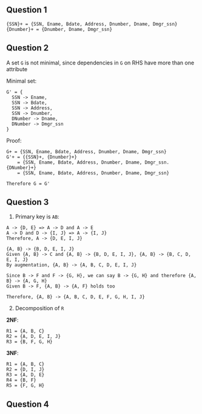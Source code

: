 ## Question 1

```
{SSN}+ = {SSN, Ename, Bdate, Address, Dnumber, Dname, Dmgr_ssn}
{Dnumber}+ = {Dnumber, Dname, Dmgr_ssn}
```

## Question 2

A set `G` is not minimal, since dependencies in `G` on RHS have more than one attribute

Minimal set:

```
G' = {
  SSN -> Ename,
  SSN -> Bdate,
  SSN -> Address,
  SSN -> Dnumber,
  DNumber -> Dname,
  DNumber -> Dmgr_ssn
}
```

Proof:

```
G+ = {SSN, Ename, Bdate, Address, Dnumber, Dname, Dmgr_ssn}
G'+ = {{SSN}+, {Dnumber}+}
    = {SSN, Ename, Bdate, Address, Dnumber, Dname, Dmgr_ssn. {DNumber}+}
    = {SSN, Ename, Bdate, Address, Dnumber, Dname, Dmgr_ssn}

Therefore G = G'
```

## Question 3

1. Primary key is `AB`: 

```
A -> {D, E} => A -> D and A -> E
A -> D and D -> {I, J} => A -> {I, J}
Therefore, A -> {D, E, I, J}

{A, B} -> {B, D, E, I, J}
Given {A, B} -> C and {A, B} -> {B, D, E, I, J}, {A, B} -> {B, C, D, E, I, J}
By augmentation, {A, B} -> {A, B, C, D, E, I, J}

Since B -> F and F -> {G, H}, we can say B -> {G, H} and therefore {A, B} -> {A, G, H}
Given B -> F, {A, B} -> {A, F} holds too

Therefore, {A, B} -> {A, B, C, D, E, F, G, H, I, J}
```

2. Decomposition of `R`

**2NF**:

```
R1 = {A, B, C}
R2 = {A, D, E, I, J}
R3 = {B, F, G, H}
```

**3NF**:

```
R1 = {A, B, C}
R2 = {D, I, J}
R3 = {A, D, E}
R4 = {B, F}
R5 = {F, G, H}

```

## Question 4

